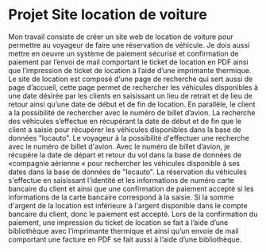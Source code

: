 # Projet Site location de voiture 

Mon travail consiste de créer un site web de location de voiture pour permettre au voyageur de faire
une réservation de véhicule. Je dois aussi mettre en oeuvre un système de paiement sécurisé et
confirmation de paiement par l’envoi de mail comportant le ticket de location en PDF ainsi que
l’impression de ticket de location à l’aide d’une imprimante thermique.
Le site de location est composé d‘une page de recherche qui sert aussi de page d’accueil, cette page
permet de rechercher les véhicules disponibles à une date désirée par les clients en saisissant un lieu
de retrait et de lieu de retour ainsi qu’une date de début et de fin de location. En parallèle, le client a
la possibilité de rechercher avec le numéro de billet d’avion.
La recherche des véhicules s’effectue en récupérant la date de début et de fin que le client a saisie
pour récupérer les véhicules disponibles dans la base de données "locauto". Le voyageur à la
possibilité d'effectuer une recherche avec le numéro de billet d'avion. Avec le numéro de billet
d’avion, je récupère la date de départ et retour du vol dans la base de données de «compagnie
aérienne « pour rechercher les véhicules disponible à ses dates dans la base de données de
"locauto".
La réservation du véhicules s'effectue en saisissant l'identité et les informations de numéro carte
bancaire du client et ainsi que une confirmation de paiement accepté si les informations de la carte
bancaire correspond à la saisie. Si la somme d'argent de la location est inférieure à l'argent
disponible dans le compte bancaire du client, donc le paiement est accepté.
Lors de la confirmation du paiement, une impression du ticket de location se fait à l’aide d’une
bibliothèque avec l’imprimante thermique et ainsi qu’un envoie de mail comportant une facture en
PDF se fait aussi à l’aide d’une bibliothèque.
